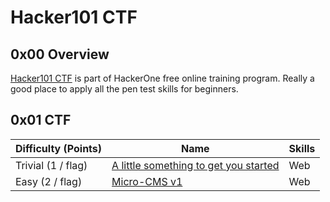 # Hacker101 CTF

## 0x00 Overview

[Hacker101 CTF][1] is part of HackerOne free online training program. Really a good place to apply all the pen test skills for beginners.

## 0x01 CTF

| Difficulty (Points) |	Name                                       | Skills |
| ------------------- | ------------------------------------------ | ------ |
| Trivial (1 / flag)  | [A little something to get you started][2] | Web    |
| Easy (2 / flag)     | [Micro-CMS v1][3]                          | Web    |

[1]: https://ctf.hacker101.com/ctf
[2]: ./a_little_something_to_get_you_started
[3]: ./micro-cms_v1